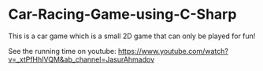 # Car-Racing-Game-using-C-Sharp
This is a car game which is a small 2D game that can only be played for fun!

See the running time on youtube:
https://www.youtube.com/watch?v=_xtPfHhIVQM&ab_channel=JasurAhmadov
